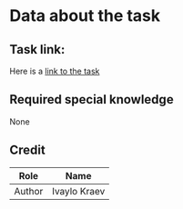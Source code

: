 # Data about the task

## Task link:
Here is a [link to the task](https://arena.olimpiici.com/api/public/problems/2236/pdf)

## Required special knowledge

None

## Credit

| Role   | Name         |
|--------|--------------|
| Author | Ivaylo Kraev |